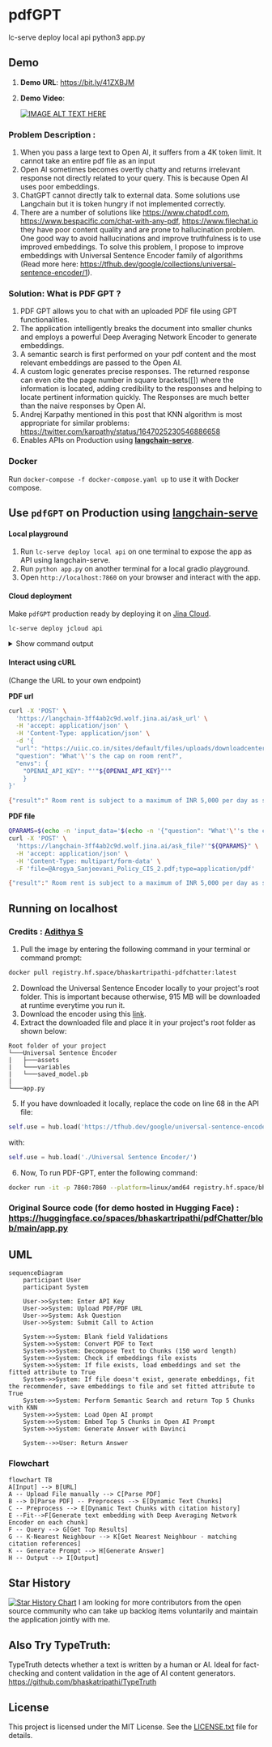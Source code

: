 # pdfGPT

lc-serve deploy local api
python3 app.py

## Demo

1. **Demo URL**: https://bit.ly/41ZXBJM
2. **Demo Video**:

   [![IMAGE ALT TEXT HERE](https://img.youtube.com/vi/LzPgmmqpBk8/0.jpg)](https://www.youtube.com/watch?v=LzPgmmqpBk8)

### Problem Description :

1. When you pass a large text to Open AI, it suffers from a 4K token limit. It cannot take an entire pdf file as an input
2. Open AI sometimes becomes overtly chatty and returns irrelevant response not directly related to your query. This is because Open AI uses poor embeddings.
3. ChatGPT cannot directly talk to external data. Some solutions use Langchain but it is token hungry if not implemented correctly.
4. There are a number of solutions like https://www.chatpdf.com, https://www.bespacific.com/chat-with-any-pdf, https://www.filechat.io they have poor content quality and are prone to hallucination problem. One good way to avoid hallucinations and improve truthfulness is to use improved embeddings. To solve this problem, I propose to improve embeddings with Universal Sentence Encoder family of algorithms (Read more here: https://tfhub.dev/google/collections/universal-sentence-encoder/1).

### Solution: What is PDF GPT ?

1. PDF GPT allows you to chat with an uploaded PDF file using GPT functionalities.
2. The application intelligently breaks the document into smaller chunks and employs a powerful Deep Averaging Network Encoder to generate embeddings.
3. A semantic search is first performed on your pdf content and the most relevant embeddings are passed to the Open AI.
4. A custom logic generates precise responses. The returned response can even cite the page number in square brackets([]) where the information is located, adding credibility to the responses and helping to locate pertinent information quickly. The Responses are much better than the naive responses by Open AI.
5. Andrej Karpathy mentioned in this post that KNN algorithm is most appropriate for similar problems: https://twitter.com/karpathy/status/1647025230546886658
6. Enables APIs on Production using **[langchain-serve](https://github.com/jina-ai/langchain-serve)**.

### Docker

Run `docker-compose -f docker-compose.yaml up` to use it with Docker compose.

## Use `pdfGPT` on Production using [langchain-serve](https://github.com/jina-ai/langchain-serve)

#### Local playground

1. Run `lc-serve deploy local api` on one terminal to expose the app as API using langchain-serve.
2. Run `python app.py` on another terminal for a local gradio playground.
3. Open `http://localhost:7860` on your browser and interact with the app.

#### Cloud deployment

Make `pdfGPT` production ready by deploying it on [Jina Cloud](https://cloud.jina.ai/).

`lc-serve deploy jcloud api`

<details>
<summary>Show command output</summary>

```text
╭──────────────┬──────────────────────────────────────────────────────────────────────────────────────╮
│ App ID       │                                 langchain-3ff4ab2c9d                                 │
├──────────────┼──────────────────────────────────────────────────────────────────────────────────────┤
│ Phase        │                                       Serving                                        │
├──────────────┼──────────────────────────────────────────────────────────────────────────────────────┤
│ Endpoint     │                      https://langchain-3ff4ab2c9d.wolf.jina.ai                       │
├──────────────┼──────────────────────────────────────────────────────────────────────────────────────┤
│ App logs     │                               dashboards.wolf.jina.ai                                │
├──────────────┼──────────────────────────────────────────────────────────────────────────────────────┤
│ Swagger UI   │                    https://langchain-3ff4ab2c9d.wolf.jina.ai/docs                    │
├──────────────┼──────────────────────────────────────────────────────────────────────────────────────┤
│ OpenAPI JSON │                https://langchain-3ff4ab2c9d.wolf.jina.ai/openapi.json                │
╰──────────────┴──────────────────────────────────────────────────────────────────────────────────────╯
```

</details>

#### Interact using cURL

(Change the URL to your own endpoint)

**PDF url**

```bash
curl -X 'POST' \
  'https://langchain-3ff4ab2c9d.wolf.jina.ai/ask_url' \
  -H 'accept: application/json' \
  -H 'Content-Type: application/json' \
  -d '{
  "url": "https://uiic.co.in/sites/default/files/uploads/downloadcenter/Arogya%20Sanjeevani%20Policy%20CIS_2.pdf",
  "question": "What'\''s the cap on room rent?",
  "envs": {
    "OPENAI_API_KEY": "'"${OPENAI_API_KEY}"'"
    }
}'

{"result":" Room rent is subject to a maximum of INR 5,000 per day as specified in the Arogya Sanjeevani Policy [Page no. 1].","error":"","stdout":""}
```

**PDF file**

```bash
QPARAMS=$(echo -n 'input_data='$(echo -n '{"question": "What'\''s the cap on room rent?", "envs": {"OPENAI_API_KEY": "'"${OPENAI_API_KEY}"'"}}' | jq -s -R -r @uri))
curl -X 'POST' \
  'https://langchain-3ff4ab2c9d.wolf.jina.ai/ask_file?'"${QPARAMS}" \
  -H 'accept: application/json' \
  -H 'Content-Type: multipart/form-data' \
  -F 'file=@Arogya_Sanjeevani_Policy_CIS_2.pdf;type=application/pdf'

{"result":" Room rent is subject to a maximum of INR 5,000 per day as specified in the Arogya Sanjeevani Policy [Page no. 1].","error":"","stdout":""}
```

## Running on localhost

### Credits : [Adithya S](https://github.com/200901002)

1. Pull the image by entering the following command in your terminal or command prompt:

```bash
docker pull registry.hf.space/bhaskartripathi-pdfchatter:latest
```

2. Download the Universal Sentence Encoder locally to your project's root folder. This is important because otherwise, 915 MB will be downloaded at runtime everytime you run it.
3. Download the encoder using this [link](https://tfhub.dev/google/universal-sentence-encoder/4?tf-hub-format=compressed).
4. Extract the downloaded file and place it in your project's root folder as shown below:

```text
Root folder of your project
└───Universal Sentence Encoder
|   ├───assets
|   └───variables
|   └───saved_model.pb
|
└───app.py
```

5. If you have downloaded it locally, replace the code on line 68 in the API file:

```python
self.use = hub.load('https://tfhub.dev/google/universal-sentence-encoder/4')
```

with:

```python
self.use = hub.load('./Universal Sentence Encoder/')
```

6. Now, To run PDF-GPT, enter the following command:

```bash
docker run -it -p 7860:7860 --platform=linux/amd64 registry.hf.space/bhaskartripathi-pdfchatter:latest python app.py
```

### **Original Source code** (for demo hosted in Hugging Face) : https://huggingface.co/spaces/bhaskartripathi/pdfChatter/blob/main/app.py

## UML

```mermaid
sequenceDiagram
    participant User
    participant System

    User->>System: Enter API Key
    User->>System: Upload PDF/PDF URL
    User->>System: Ask Question
    User->>System: Submit Call to Action

    System->>System: Blank field Validations
    System->>System: Convert PDF to Text
    System->>System: Decompose Text to Chunks (150 word length)
    System->>System: Check if embeddings file exists
    System->>System: If file exists, load embeddings and set the fitted attribute to True
    System->>System: If file doesn't exist, generate embeddings, fit the recommender, save embeddings to file and set fitted attribute to True
    System->>System: Perform Semantic Search and return Top 5 Chunks with KNN
    System->>System: Load Open AI prompt
    System->>System: Embed Top 5 Chunks in Open AI Prompt
    System->>System: Generate Answer with Davinci

    System-->>User: Return Answer
```

### Flowchart

```mermaid
flowchart TB
A[Input] --> B[URL]
A -- Upload File manually --> C[Parse PDF]
B --> D[Parse PDF] -- Preprocess --> E[Dynamic Text Chunks]
C -- Preprocess --> E[Dynamic Text Chunks with citation history]
E --Fit-->F[Generate text embedding with Deep Averaging Network Encoder on each chunk]
F -- Query --> G[Get Top Results]
G -- K-Nearest Neighbour --> K[Get Nearest Neighbour - matching citation references]
K -- Generate Prompt --> H[Generate Answer]
H -- Output --> I[Output]
```

## Star History

[![Star History Chart](https://api.star-history.com/svg?repos=bhaskatripathi/pdfGPT&type=Date)](https://star-history.com/#bhaskatripathi/pdfGPT&Date)
I am looking for more contributors from the open source community who can take up backlog items voluntarily and maintain the application jointly with me.

## Also Try TypeTruth:

TypeTruth detects whether a text is written by a human or AI. Ideal for fact-checking and content validation in the age of AI content generators.
https://github.com/bhaskatripathi/TypeTruth

## License

This project is licensed under the MIT License. See the [LICENSE.txt](LICENSE.txt) file for details.
